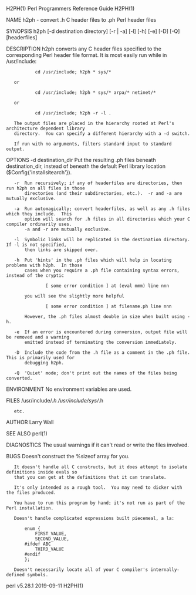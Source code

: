 H2PH(1)                            Perl Programmers Reference Guide                            H2PH(1)

NAME
       h2ph - convert .h C header files to .ph Perl header files

SYNOPSIS
       h2ph [-d destination directory] [-r | -a] [-l] [-h] [-e] [-D] [-Q] [headerfiles]

DESCRIPTION
       h2ph converts any C header files specified to the corresponding Perl header file format.  It is
       most easily run while in /usr/include:

               cd /usr/include; h2ph * sys/*

       or

               cd /usr/include; h2ph * sys/* arpa/* netinet/*

       or

               cd /usr/include; h2ph -r -l .

       The output files are placed in the hierarchy rooted at Perl's architecture dependent library
       directory.  You can specify a different hierarchy with a -d switch.

       If run with no arguments, filters standard input to standard output.

OPTIONS
       -d destination_dir
           Put the resulting .ph files beneath destination_dir, instead of beneath the default Perl
           library location ($Config{'installsitearch'}).

       -r  Run recursively; if any of headerfiles are directories, then run h2ph on all files in those
           directories (and their subdirectories, etc.).  -r and -a are mutually exclusive.

       -a  Run automagically; convert headerfiles, as well as any .h files which they include.  This
           option will search for .h files in all directories which your C compiler ordinarily uses.
           -a and -r are mutually exclusive.

       -l  Symbolic links will be replicated in the destination directory.  If -l is not specified,
           then links are skipped over.

       -h  Put 'hints' in the .ph files which will help in locating problems with h2ph.  In those
           cases when you require a .ph file containing syntax errors, instead of the cryptic

                   [ some error condition ] at (eval mmm) line nnn

           you will see the slightly more helpful

                   [ some error condition ] at filename.ph line nnn

           However, the .ph files almost double in size when built using -h.

       -e  If an error is encountered during conversion, output file will be removed and a warning
           emitted instead of terminating the conversion immediately.

       -D  Include the code from the .h file as a comment in the .ph file.  This is primarily used for
           debugging h2ph.

       -Q  'Quiet' mode; don't print out the names of the files being converted.

ENVIRONMENT
       No environment variables are used.

FILES
        /usr/include/*.h
        /usr/include/sys/*.h

       etc.

AUTHOR
       Larry Wall

SEE ALSO
       perl(1)

DIAGNOSTICS
       The usual warnings if it can't read or write the files involved.

BUGS
       Doesn't construct the %sizeof array for you.

       It doesn't handle all C constructs, but it does attempt to isolate definitions inside evals so
       that you can get at the definitions that it can translate.

       It's only intended as a rough tool.  You may need to dicker with the files produced.

       You have to run this program by hand; it's not run as part of the Perl installation.

       Doesn't handle complicated expressions built piecemeal, a la:

           enum {
               FIRST_VALUE,
               SECOND_VALUE,
           #ifdef ABC
               THIRD_VALUE
           #endif
           };

       Doesn't necessarily locate all of your C compiler's internally-defined symbols.

perl v5.28.1                                  2019-09-11                                       H2PH(1)

